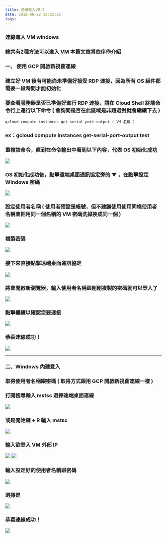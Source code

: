```yaml
---
title: 連線進入VM-2
date: 2018-06-22 15:31:25
tags:
---
```


### 連線進入 VM windows

### 總共有2種方法可以進入 VM 本篇文章將依序作介紹

### 一、 使用 GCP 開啟新視窗連線

### 建立好 VM 後有可能尚未準備好接受 RDP 連接，因為所有 OS 組件都需要一段時間才能初始化

### 要查看服務器是否已準備好進行 RDP 連接，請在 Cloud Shell 終端命令行上運行以下命令 ( 會詢問是否在此區域是非題選對就會繼續下去 )

```
gcloud compute instances get-serial-port-output ( VM 名稱 )
```

### ex：gcloud compute instances get-serial-port-output test

### 重複該命令，直到在命令輸出中看到以下內容，代表 OS 初始化成功

![ ](images/1.png)

### OS 初始化成功後，點擊遠端桌面通訊協定旁的 ▼ ，在點擊設定 Windows 密碼

![ ](images/2.png)

### 設定使用者名稱 ( 使用者預設是帳號，但不建議使用使用同樣使用者名稱會把用同一個名稱的 VM 密碼洗掉換成同一個 )

![ ](images/3.png)

### 複製密碼

![ ](images/4.png)

### 接下來直接點擊遠端桌面通訊協定

![ ](images/5.png)

### 將會開啟新瀏覽器，輸入使用者名稱跟剛剛複製的密碼就可以登入了

![ ](images/6.png)

### 點擊繼續以確認您要連接

![ ](images/7.png)

### 恭喜連線成功！

![ ](images/8.png)

***

### 二、Windows 內建登入

### 取得使用者名稱跟密碼 ( 取得方式跟用 GCP 開啟新視窗連線一樣 )

### 打開搜尋輸入 mstsc 選擇遠端桌面連線

![ ](images/9.png)

### 或是開始鍵 + R 輸入 mstsc

![ ](images/10.png)

### 輸入欲登入 VM 外部 IP

![ ](images/11.png)
![ ](images/12.png)

### 輸入設定好的使用者名稱跟密碼

![ ](images/13.png)

### 選擇是

![ ](images/14.png)

### 恭喜連線成功！

![ ](images/15.png)